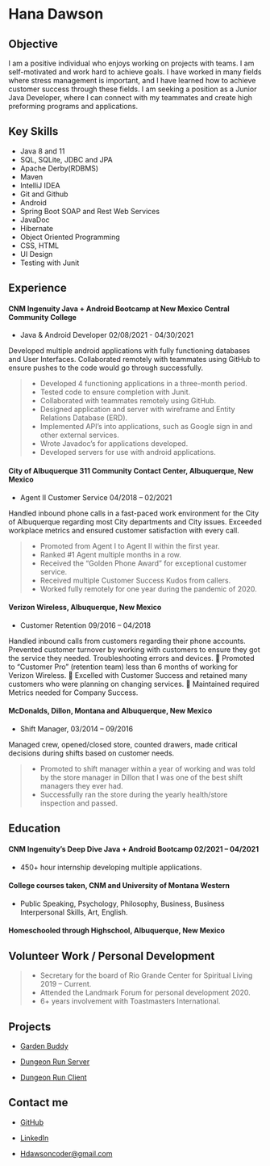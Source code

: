 # Hana Dawson

## Objective

I am a positive individual who enjoys working on projects with teams. 
I am self-motivated and work hard to achieve goals. 
I have worked in many fields where stress management is important, and I have learned how to achieve customer success through these fields. 
I am seeking a position as a Junior Java Developer, where I can connect with my teammates and create high preforming programs and applications.

## Key Skills

* Java 8 and 11
* SQL, SQLite, JDBC and JPA
* Apache Derby(RDBMS)
* Maven
* IntelliJ IDEA 
* Git and Github
* Android
* Spring Boot SOAP and Rest Web Services
* JavaDoc
* Hibernate
* Object Oriented Programming
* CSS, HTML
* UI Design
* Testing with Junit

## Experience

#### CNM Ingenuity Java + Android Bootcamp at New Mexico Central Community College
* Java & Android Developer 02/08/2021 - 04/30/2021

Developed multiple android applications with fully functioning databases and User Interfaces. Collaborated remotely with teammates using GitHub to ensure pushes to the code would go through successfully. 

> * Developed 4 functioning applications in a three-month period.
> * Tested code to ensure completion with Junit.
> * Collaborated with teammates remotely using GitHub.
> * Designed application and server with wireframe and Entity Relations Database (ERD).
> * Implemented API’s into applications, such as Google sign in and other external services.
> * Wrote Javadoc’s for applications developed.
> * Developed servers for use with android applications.

#### City of Albuquerque 311 Community Contact Center, Albuquerque, New Mexico
* Agent II Customer Service 04/2018 – 02/2021

Handled inbound phone calls in a fast-paced work environment for the City of Albuquerque regarding 
most City departments and City issues. Exceeded workplace metrics and ensured customer satisfaction 
with every call.
> * Promoted from Agent I to Agent II within the first year. 
> * Ranked #1 Agent multiple months in a row.
> * Received the “Golden Phone Award” for exceptional customer service.
> * Received multiple Customer Success Kudos from callers.
> * Worked fully remotely for one year during the pandemic of 2020.

#### Verizon Wireless, Albuquerque, New Mexico
* Customer Retention 09/2016 – 04/2018

Handled inbound calls from customers regarding their phone accounts. Prevented customer turnover by working with customers to ensure they got the service they needed. Troubleshooting errors and devices.
	Promoted to “Customer Pro” (retention team) less than 6 months of working for Verizon Wireless.
	Excelled with Customer Success and retained many customers who were planning on changing services.
	Maintained required Metrics needed for Company Success.

#### McDonalds, Dillon, Montana and Albuquerque, New Mexico
* Shift Manager, 03/2014 – 09/2016

Managed crew, opened/closed store, counted drawers, made critical decisions during shifts based on 
customer needs.
> * Promoted to shift manager within a year of working and was told by the store manager in Dillon that I was one of the best shift managers they ever had.
> * Successfully ran the store during the yearly health/store inspection and passed.


## Education

#### CNM Ingenuity’s Deep Dive Java + Android Bootcamp 02/2021 – 04/2021
* 450+ hour internship developing multiple applications.

#### College courses taken, CNM and University of Montana Western
* Public Speaking, Psychology, Philosophy, Business, Business Interpersonal Skills, Art, English.

#### Homeschooled through Highschool, Albuquerque, New Mexico

## Volunteer Work / Personal Development
> * Secretary for the board of Rio Grande Center for Spiritual Living 2019 – Current.
> * Attended the Landmark Forum for personal development 2020.
> * 6+ years involvement with Toastmasters International.


## Projects

* [Garden Buddy](https://github.com/ddc-java-12/personal-android-project-HDawson-coder)

* [Dungeon Run Server](https://github.com/dungeon-run/dungeon-run-service)

* [Dungeon Run Client](https://github.com/dungeon-run/dungeon-run-client)

## Contact me

* [GitHub](https://github.com/HDawson-coder)

* [LinkedIn](https://www.linkedin.com/in/hana-d-57270b205/)

* Hdawsoncoder@gmail.com
